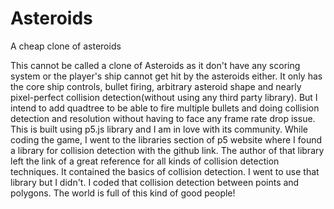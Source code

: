 # Asteroids
A cheap clone of asteroids

This cannot be called a clone of Asteroids as it don't have any scoring system or the player's ship cannot get hit by the asteroids either.
It only has the core ship controls, bullet firing, arbitrary asteroid shape and nearly pixel-perfect collision detection(without using any
third party library). But I intend to add quadtree to be able to fire multiple bullets and doing collision detection and resolution without
having to face any frame rate drop issue. This is built using p5.js library and I am in love with its community. While coding the game, I went
to the libraries section of p5 website where I found a library for collision detection with the github link. The author of that library left
the link of a great reference for all kinds of collision detection techniques. It contained the basics of collision detection. I went to use
that library but I didn't. I coded that collision detection between points and polygons. The world is full of this kind of good people!
